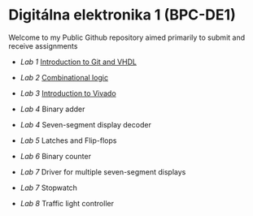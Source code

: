 # Digitálna elektronika 1 (BPC-DE1)

Welcome to my Public Github repository aimed primarily to submit and receive assignments 

- *Lab 1* [Introduction to Git and VHDL](https://github.com/mathieux95/digital-electronics-1/tree/main/labs/01-gates)

- *Lab 2* [Combinational logic](https://github.com/mathieux95/digital-electronics-1/tree/main/labs/02-logic)

- *Lab 3*
[Introduction to Vivado](https://github.com/mathieux95/digital-electronics-1/tree/main/labs/03-vivado) 
- *Lab 4*
Binary adder
- *Lab 4*
Seven-segment display decoder
- *Lab 5*
Latches and Flip-flops
- *Lab 6*
Binary counter
- *Lab 7*
Driver for multiple seven-segment displays
- *Lab 7*
Stopwatch
- *Lab 8*
Traffic light controller


